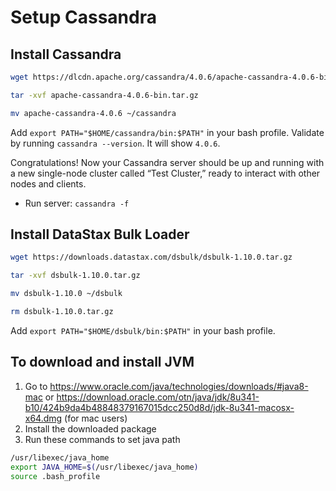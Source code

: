 # Setup Cassandra

## Install Cassandra

```sh
wget https://dlcdn.apache.org/cassandra/4.0.6/apache-cassandra-4.0.6-bin.tar.gz

tar -xvf apache-cassandra-4.0.6-bin.tar.gz

mv apache-cassandra-4.0.6 ~/cassandra
```

Add `export PATH="$HOME/cassandra/bin:$PATH"` in your bash profile. Validate by running `cassandra --version`. It will show `4.0.6`.

Congratulations! Now your Cassandra server should be up and running with a new single-node cluster called “Test Cluster,” ready to interact with other nodes and clients.

- Run server: `cassandra -f`

## Install DataStax Bulk Loader

```sh
wget https://downloads.datastax.com/dsbulk/dsbulk-1.10.0.tar.gz

tar -xvf dsbulk-1.10.0.tar.gz

mv dsbulk-1.10.0 ~/dsbulk

rm dsbulk-1.10.0.tar.gz
```

Add `export PATH="$HOME/dsbulk/bin:$PATH"` in your bash profile.

## To download and install JVM

1. Go to https://www.oracle.com/java/technologies/downloads/#java8-mac or https://download.oracle.com/otn/java/jdk/8u341-b10/424b9da4b48848379167015dcc250d8d/jdk-8u341-macosx-x64.dmg (for mac users)
2. Install the downloaded package
3. Run these commands to set java path

```sh
/usr/libexec/java_home
export JAVA_HOME=$(/usr/libexec/java_home)
source .bash_profile
```